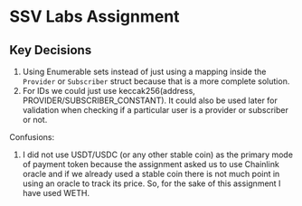 # SSV Labs Assignment

## Key Decisions
1. Using Enumerable sets instead of just using a mapping inside the
`Provider` or `Subscriber` struct because that is a more complete
solution.
2. For IDs we could just use keccak256(address, PROVIDER/SUBSCRIBER_CONSTANT). It could also be used later for
validation when checking if a particular user is a provider or subscriber or not.

Confusions:
1. I did not use USDT/USDC (or any other stable coin) as the primary mode of payment token because the assignment asked us to use Chainlink oracle and if we already used a stable coin there is not much point in using an oracle to track its price. So, for the sake of this assignment I have used WETH.